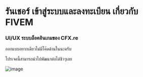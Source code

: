 # รันเชอร์ เข้าสู่ระบบและลงทะเบียน เกี่ยวกับ FIVEM
### UI/UX ระบบล็อคอินเกมของ CFX.re


ออกแบบอยากเดียวไม่มีโค๊ดด้านในนะครับ

โปรเจคนี้สามารถนำไปพัฒนาต่อได้ชิวๆเลย

![image](https://user-images.githubusercontent.com/69198341/211667764-4062b1ea-c34c-428d-a6db-a727e1c91807.png)
